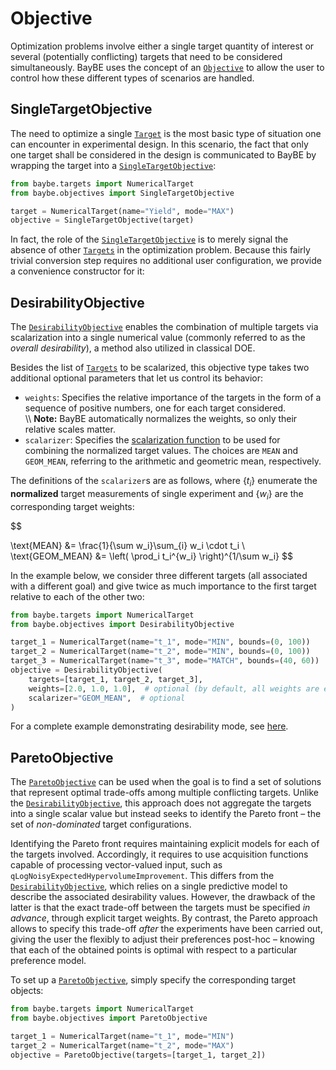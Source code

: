 # Objective

Optimization problems involve either a single target quantity of interest or several
(potentially conflicting) targets that need to be considered simultaneously. BayBE uses
the concept of an [`Objective`]() to allow the user to
control how these different types of scenarios are handled.

## SingleTargetObjective

The need to optimize a single [`Target`]() is the most basic
type of situation one can encounter in experimental design.
In this scenario, the fact that only one target shall be considered in the design is
communicated to BayBE by wrapping the target into a
[`SingleTargetObjective`]():

```python
from baybe.targets import NumericalTarget
from baybe.objectives import SingleTargetObjective

target = NumericalTarget(name="Yield", mode="MAX")
objective = SingleTargetObjective(target)
```

In fact, the role of the
[`SingleTargetObjective`]()
is to merely signal the absence of other [`Targets`]()
in the optimization problem.
Because this fairly trivial conversion step requires no additional user configuration,
we provide a convenience constructor for it:

## DesirabilityObjective

The [`DesirabilityObjective`]()
enables the combination of multiple targets via scalarization into a single numerical
value (commonly referred to as the *overall desirability*), a method also utilized in
classical DOE.

Besides the list of [`Targets`]()
to be scalarized, this objective type takes two
additional optional parameters that let us control its behavior:

* `weights`: Specifies the relative importance of the targets in the form of a
  sequence of positive numbers, one for each target considered.<br />
  \\\\
  **Note:**
  BayBE automatically normalizes the weights, so only their relative
  scales matter.
* `scalarizer`: Specifies the [scalarization function]()
  to be used for combining the normalized target values.
  The choices are `MEAN` and `GEOM_MEAN`, referring to the arithmetic and
  geometric mean, respectively.

The definitions of the `scalarizer`s are as follows, where $\{t_i\}$ enumerate the
**normalized** target measurements of single experiment and $\{w_i\}$ are the
corresponding target weights:

$$

\text{MEAN} &= \frac{1}{\sum w_i}\sum_{i} w_i \cdot t_i \\
\text{GEOM_MEAN} &= \left( \prod_i t_i^{w_i} \right)^{1/\sum w_i}
$$

In the example below, we consider three different targets (all associated with a
different goal) and give twice as much importance to the first target relative to each
of the other two:

```python
from baybe.targets import NumericalTarget
from baybe.objectives import DesirabilityObjective

target_1 = NumericalTarget(name="t_1", mode="MIN", bounds=(0, 100))
target_2 = NumericalTarget(name="t_2", mode="MIN", bounds=(0, 100))
target_3 = NumericalTarget(name="t_3", mode="MATCH", bounds=(40, 60))
objective = DesirabilityObjective(
    targets=[target_1, target_2, target_3],
    weights=[2.0, 1.0, 1.0],  # optional (by default, all weights are equal)
    scalarizer="GEOM_MEAN",  # optional
)
```

For a complete example demonstrating desirability mode, see [here]().

## ParetoObjective

The [`ParetoObjective`]() can be used when the
goal is to find a set of solutions that represent optimal trade-offs among
multiple conflicting targets. Unlike the
[`DesirabilityObjective`](), this approach does not aggregate the
targets into a single scalar value but instead seeks to identify the Pareto front – the
set of *non-dominated* target configurations.

Identifying the Pareto front requires maintaining explicit models for each of the
targets involved. Accordingly, it requires to use acquisition functions capable of
processing vector-valued input, such as
`qLogNoisyExpectedHypervolumeImprovement`. This differs
from the [`DesirabilityObjective`](), which relies on a single
predictive model to describe the associated desirability values. However, the drawback
of the latter is that the exact trade-off between the targets must be specified *in
advance*, through explicit target weights. By contrast, the Pareto approach allows to
specify this trade-off *after* the experiments have been carried out, giving the user
the flexibly to adjust their preferences post-hoc – knowing that each of the obtained
points is optimal with respect to a particular preference model.

To set up a [`ParetoObjective`](), simply
specify the corresponding target objects:

```python
from baybe.targets import NumericalTarget
from baybe.objectives import ParetoObjective

target_1 = NumericalTarget(name="t_1", mode="MIN")
target_2 = NumericalTarget(name="t_2", mode="MAX")
objective = ParetoObjective(targets=[target_1, target_2])
```
